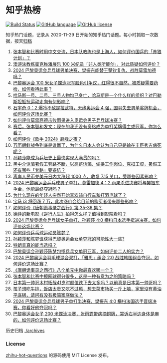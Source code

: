 # 知乎热榜
[![Build Status](https://github.com/ToWeLong/zhihu-hot-questions/workflows/CI/badge.svg)](https://github.com/ToWeLong/zhihu-hot-questions/actions)
[![GitHub language](https://img.shields.io/badge/language-golang-orange.svg)](https://golang.org/)
[![GitHub license](https://img.shields.io/github/license/ToWeLong/zhihu-hot-questions)](https://github.com/ToWeLong/zhihu-hot-questions/blob/main/LICENSE)

知乎热门话题，记录从 2020-11-29 日开始的知乎热门话题。每小时抓取一次数据，按天[归档](./archives)

<!-- BEGIN -->

1. [张本智和比赛时用中文交流，日本队教练也是上海人，如何评价国乒的「养狼计划」？](https://www.zhihu.com/question/663208722)
1. [澳游泳教练霍克称潘展乐 100 米纪录「非人类所能创」，对此质疑如何评价？](https://www.zhihu.com/question/663210542)
1. [2024 巴黎奥运会乒乓球男单决赛，樊振东能替王楚钦复仇，战胜莫雷加德吗？](https://www.zhihu.com/question/663268166)
1. [巴黎奥运会 100 米女子蝶泳冠军脸色引争议，红得很不自然，被质疑需要药检，如何看待此事？](https://www.zhihu.com/question/662844861)
1. [哈马斯一号、二号、三号人物均已身亡，哈马斯是一个什么样的组织？对巴勒斯坦抵抗运动走向有何影响？](https://www.zhihu.com/question/663238844)
1. [石宇奇 0：2 爆冷不敌昆拉武特，无缘奥运会 4 强，国羽失去男单奖牌机会，如何评价这场比赛？](https://www.zhihu.com/question/663295522)
1. [如何评价莫雷高德击败雨果进入奥运会男子乒乓球决赛？](https://www.zhihu.com/question/663286175)
1. [赛后，张本智和发文：现在的我还没有资格成为单打奖牌得主或冠军，你怎么看？](https://www.zhihu.com/question/663235538)
1. [如何评价《歌手 2024》巅峰之夜？](https://www.zhihu.com/question/663277606)
1. [万历朝鲜战争到底是谁赢了，为什么日本人会认为自己只是输在丰臣秀吉病死呢？](https://www.zhihu.com/question/20559796)
1. [孙颖莎能成为乒坛史上最快实现大满贯的吗？](https://www.zhihu.com/question/662699146)
1. [黑中介诱骗暑假工套路不断，以高薪诱骗、偷换工作岗位、克扣工资，暑假工还有哪些「套路」要避坑？](https://www.zhihu.com/question/663250753)
1. [离岸人民币兑美元日内大涨超 1000 点，收复 7.15 关口，受哪些因素影响？](https://www.zhihu.com/question/663252836)
1. [2024 巴黎奥运会乒乓球男子单打，莫雷加德 4：2 雨果杀进决赛将与樊振东争金，他能最终夺冠吗？](https://www.zhihu.com/question/663268550)
1. [为什么现在的年轻人突然开始喜欢骑自行车和打羽毛球了？](https://www.zhihu.com/question/661397412)
1. [宝马 i3 将回涨 7 万，此次涨价会给目前的购买者带来哪些影响？](https://www.zhihu.com/question/662343802)
1. [如何评价《唐朝诡事录之西行》第 35-36 集？](https://www.zhihu.com/question/663275024)
1. [徐峥的新电影《逆行人生》拍得怎么样？值得到影院看吗？](https://www.zhihu.com/question/663242637)
1. [2024 巴黎奥运会乒乓球女子单打，孙颖莎 4:0 横扫日本选手挺进决赛，如何评价这场比赛？](https://www.zhihu.com/question/663273318)
1. [如何评价乒乓球运动员陈梦？](https://www.zhihu.com/question/58558202)
1. [孙颖莎和陈梦谁获得巴黎奥运会女单夺冠的可能性大一些?](https://www.zhihu.com/question/663246528)
1. [特朗普真的能当选吗？](https://www.zhihu.com/question/661796727)
1. [巴黎奥运会孙颖莎陈梦包揽乒乓女单冠亚军，如何评价二人的实力？](https://www.zhihu.com/question/663281703)
1. [2024 巴黎奥运会羽毛球混合双打，「雅思」组合 2:0 战胜韩国组合夺冠，如何评价这场比赛？](https://www.zhihu.com/question/663273783)
1. [《唐朝诡事录之西行》八个单元中你最喜欢哪一个？](https://www.zhihu.com/question/662724969)
1. [张本智和比赛中擦网球得分很多，这是一种有意为之的策略吗？](https://www.zhihu.com/question/663207790)
1. [日本第一帅哥木村柘哉41岁时颜值跌下去太多吗？以前真是日本第一帅哥吗？](https://www.zhihu.com/question/600859396)
1. [孩子想吃牛排，饭店太贵又吃不过瘾，想去菜市场买一斤上脑，家里没有黄油平底锅，请问有没有极简家庭做法？](https://www.zhihu.com/question/361215171)
1. [2024 巴黎奥运会乒乓球男子单打半决赛，樊振东 4:0 横扫法国选手晋级决赛，你看好他夺冠吗？](https://www.zhihu.com/question/663258907)
1. [巴黎奥运会女子 200 米蝶泳决赛，张雨霏带病摘铜牌，哭诉右半边身体是麻的，如何评价这场比赛？](https://www.zhihu.com/question/663210491)

<!-- END -->

历史归档 [./archives](./archives)


### License
[zhihu-hot-questions](https://github.com/towelong/zhihu-hot-questions) 的源码使用 MIT License 发布。